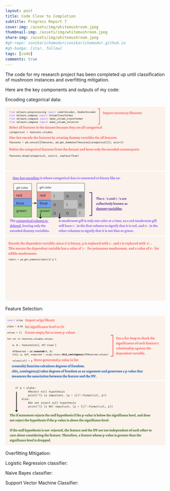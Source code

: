 ```yaml
---
layout: post
title: Code Close to Completion
subtitle: Progress Report 7
cover-img: /assets/img/whitemushroom.jpeg
thumbnail-img: /assets/img/whitemushroom.jpeg
share-img: /assets/img/whitemushroom.jpeg
#gh-repo: sonikarichamodur/sonikarichamodur.github.io
#gh-badge: [star, follow]
tags: [code]
comments: true
---
```

The code for my research project has been completed up until classification of mushroom instances and overfitting mitigation. 

Here are the key components and outputs of my code:

Encoding categorical data:

![alt-text-1](/assets/img/EncodeData1.png "title") 
![alt-text-1](/assets/img/EncodeData2.png "title") 
![alt-text-1](/assets/img/EncodeData3.png "title") 

Feature Selection:

![alt-text-1](/assets/img/FeatureSelection1.png "title") 
![alt-text-1](/assets/img/FeatureSelection2.png "title") 

Overfitting Mitigation:


Logistic Regression classifier:


Naive Bayes classifier:


Support Vector Machine Classifier: